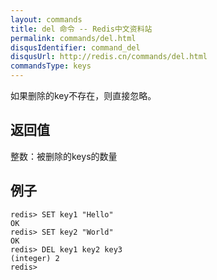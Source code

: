 ```yaml
---
layout: commands
title: del 命令 -- Redis中文资料站
permalink: commands/del.html
disqusIdentifier: command_del
disqusUrl: http://redis.cn/commands/del.html
commandsType: keys
---
```


如果删除的key不存在，则直接忽略。

## 返回值

整数：被删除的keys的数量

## 例子

	redis> SET key1 "Hello"
	OK
	redis> SET key2 "World"
	OK
	redis> DEL key1 key2 key3
	(integer) 2
	redis> 